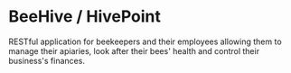 # BeeHive / HivePoint

RESTful application for beekeepers and their employees allowing them to manage their apiaries, look after their bees' health and control their business's finances. 
